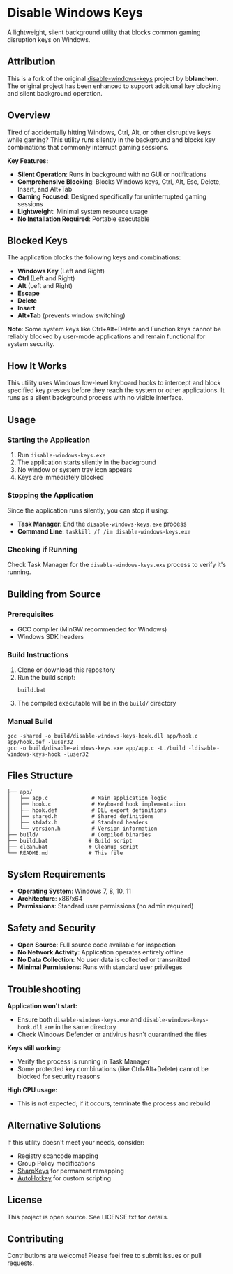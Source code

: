 # Disable Windows Keys

A lightweight, silent background utility that blocks common gaming disruption keys on Windows.

## Attribution

This is a fork of the original [disable-windows-keys](https://github.com/bblanchon/disable-windows-keys) project by **bblanchon**. The original project has been enhanced to support additional key blocking and silent background operation.

## Overview

Tired of accidentally hitting Windows, Ctrl, Alt, or other disruptive keys while gaming? This utility runs silently in the background and blocks key combinations that commonly interrupt gaming sessions.

**Key Features:**
- **Silent Operation**: Runs in background with no GUI or notifications
- **Comprehensive Blocking**: Blocks Windows keys, Ctrl, Alt, Esc, Delete, Insert, and Alt+Tab
- **Gaming Focused**: Designed specifically for uninterrupted gaming sessions
- **Lightweight**: Minimal system resource usage
- **No Installation Required**: Portable executable

## Blocked Keys

The application blocks the following keys and combinations:
- **Windows Key** (Left and Right)
- **Ctrl** (Left and Right)
- **Alt** (Left and Right)
- **Escape**
- **Delete**
- **Insert**
- **Alt+Tab** (prevents window switching)

**Note**: Some system keys like Ctrl+Alt+Delete and Function keys cannot be reliably blocked by user-mode applications and remain functional for system security.

## How It Works

This utility uses Windows low-level keyboard hooks to intercept and block specified key presses before they reach the system or other applications. It runs as a silent background process with no visible interface.

## Usage

### Starting the Application
1. Run `disable-windows-keys.exe`
2. The application starts silently in the background
3. No window or system tray icon appears
4. Keys are immediately blocked

### Stopping the Application
Since the application runs silently, you can stop it using:
- **Task Manager**: End the `disable-windows-keys.exe` process
- **Command Line**: `taskkill /f /im disable-windows-keys.exe`

### Checking if Running
Check Task Manager for the `disable-windows-keys.exe` process to verify it's running.

## Building from Source

### Prerequisites
- GCC compiler (MinGW recommended for Windows)
- Windows SDK headers

### Build Instructions
1. Clone or download this repository
2. Run the build script:
   ```batch
   build.bat
   ```
3. The compiled executable will be in the `build/` directory

### Manual Build
```batch
gcc -shared -o build/disable-windows-keys-hook.dll app/hook.c app/hook.def -luser32
gcc -o build/disable-windows-keys.exe app/app.c -L./build -ldisable-windows-keys-hook -luser32
```

## Files Structure

```
├── app/
│   ├── app.c              # Main application logic
│   ├── hook.c             # Keyboard hook implementation
│   ├── hook.def           # DLL export definitions
│   ├── shared.h           # Shared definitions
│   ├── stdafx.h           # Standard headers
│   └── version.h          # Version information
├── build/                 # Compiled binaries
├── build.bat             # Build script
├── clean.bat             # Cleanup script
└── README.md             # This file
```

## System Requirements

- **Operating System**: Windows 7, 8, 10, 11
- **Architecture**: x86/x64
- **Permissions**: Standard user permissions (no admin required)

## Safety and Security

- **Open Source**: Full source code available for inspection
- **No Network Activity**: Application operates entirely offline
- **No Data Collection**: No user data is collected or transmitted
- **Minimal Permissions**: Runs with standard user privileges

## Troubleshooting

**Application won't start:**
- Ensure both `disable-windows-keys.exe` and `disable-windows-keys-hook.dll` are in the same directory
- Check Windows Defender or antivirus hasn't quarantined the files

**Keys still working:**
- Verify the process is running in Task Manager
- Some protected key combinations (like Ctrl+Alt+Delete) cannot be blocked for security reasons

**High CPU usage:**
- This is not expected; if it occurs, terminate the process and rebuild

## Alternative Solutions

If this utility doesn't meet your needs, consider:
- Registry scancode mapping
- Group Policy modifications
- [SharpKeys](https://github.com/randyrants/sharpkeys) for permanent remapping
- [AutoHotkey](https://www.autohotkey.com/) for custom scripting

## License

This project is open source. See LICENSE.txt for details.

## Contributing

Contributions are welcome! Please feel free to submit issues or pull requests.